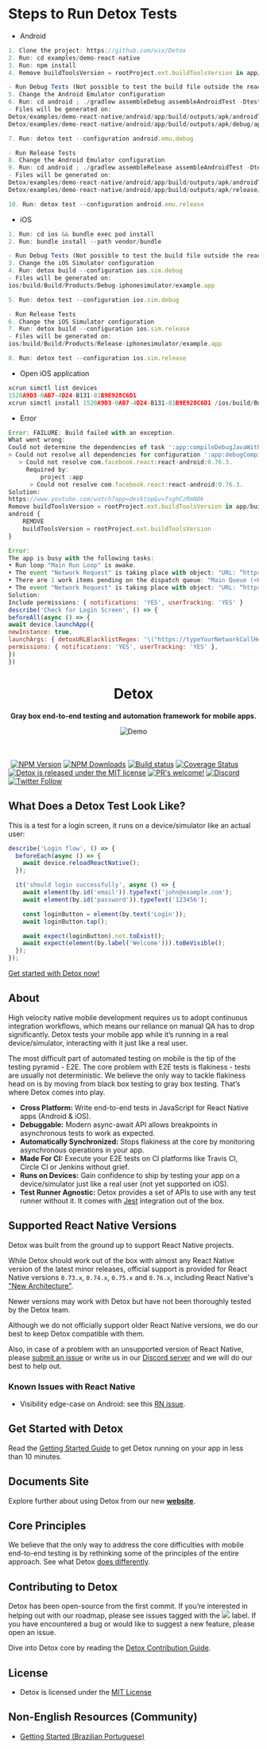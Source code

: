 <!-- markdownlint-configure-file { "first-line-heading": 0 } -->

# Steps to Run Detox Tests

- Android
```js
1. Clone the project: https://github.com/wix/Detox
2. Run: cd examples/demo-react-native
3. Run: npm install
4. Remove buildToolsVersion = rootProject.ext.buildToolsVersion in app/build.gradle

- Run Debug Tests (Not possible to test the build file outside the react-native repo)
5. Change the Android Emulator configuration
6. Run: cd android ; ./gradlew assembleDebug assembleAndroidTest -DtestBuildType=debug ; cd -
- Files will be generated on:
Detox/examples/demo-react-native/android/app/build/outputs/apk/androidTest/debug/app-debug-androidTest.apk
Detox/examples/demo-react-native/android/app/build/outputs/apk/debug/app-debug.apk

7. Run: detox test --configuration android.emu.debug

- Run Release Tests
8. Change the Android Emulator configuration
9. Run: cd android ; ./gradlew assembleRelease assembleAndroidTest -DtestBuildType=release ; cd -
- Files will be generated on:
Detox/examples/demo-react-native/android/app/build/outputs/apk/androidTest/release/app-release-androidTest.apk
Detox/examples/demo-react-native/android/app/build/outputs/apk/release/app-release.apk

10. Run: detox test --configuration android.emu.release
```
- iOS
```js
1. Run: cd ios && bundle exec pod install
2. Run: bundle install --path vendor/bundle

- Run Debug Tests (Not possible to test the build file outside the react-native repo)
3. Change the iOS Simulator configuration
4. Run: detox build --configuration ios.sim.debug
- Files will be generated on:
ios/build/Build/Products/Debug-iphonesimulator/example.app

5. Run: detox test --configuration ios.sim.debug

- Run Release Tests
6. Change the iOS Simulator configuration
7. Run: detox build --configuration ios.sim.release
- Files will be generated on:
ios/build/Build/Products/Release-iphonesimulator/example.app

8. Run: detox test --configuration ios.sim.release
```
- Open iOS application
```js
xcrun simctl list devices
1520A9D3-0AB7-4D24-B131-81B9E928C6D1
xcrun simctl install 1520A9D3-0AB7-4D24-B131-81B9E928C6D1 /ios/build/Build/Products/Release-iphonesimulator/example.app
```

- Error
```js
Error: FAILURE: Build failed with an exception.
What went wrong:
Could not determine the dependencies of task ':app:compileDebugJavaWithJavac'.
> Could not resolve all dependencies for configuration ':app:debugCompileClasspath'.
   > Could not resolve com.facebook.react:react-android:0.76.3.
     Required by:
         project :app
      > Could not resolve com.facebook.react:react-android:0.76.3.
Solution:
https://www.youtube.com/watch?app=desktop&v=fsghCzRmN0k
Remove buildToolsVersion = rootProject.ext.buildToolsVersion in app/build.gradle
android {
    REMOVE
    buildToolsVersion = rootProject.ext.buildToolsVersion
}

Error:
The app is busy with the following tasks:
• Run loop "Main Run Loop" is awake.
• The event "Network Request" is taking place with object: "URL: “https://api-dev.gigflex.com:8088/socket/347/oxxy2uxi/xhr_streaming?t=1679374217817”".
• There are 1 work items pending on the dispatch queue: "Main Queue (<OS_dispatch_queue_main: com.apple.main-thread>)".
• The event "Network Request" is taking place with object: "URL: “https://api-dev.gigflex.com:8088/socket/501/o2tr5ber/xhr_streaming?t=1679374218301”".
Solution:
Include permissions: { notifications: 'YES', userTracking: 'YES' }
describe('Check for Login Screen', () => {
beforeAll(async () => {
await device.launchApp({
newInstance: true,
launchArgs: { detoxURLBlacklistRegex: '\("https://typeYourNetworkCallHere.com/*")' },
permissions: { notifications: 'YES', userTracking: 'YES' },
})
})
```
<h1 align="center">
  Detox
</h1>
<p align="center">
<b>Gray box end-to-end testing and automation framework for mobile apps.</b>
</p>
<p align="center">
<img alt="Demo" src="docs/img/Detox.gif"/>
</p>
<h1></h1>

<img src="https://user-images.githubusercontent.com/1962469/89655670-1c235c80-d8d3-11ea-9320-0f865767ef5d.png" alt="" height=24 width=1> [![NPM Version](https://img.shields.io/npm/v/detox.svg?style=flat)](https://www.npmjs.com/package/detox) [![NPM Downloads](https://img.shields.io/npm/dm/detox.svg?style=flat)](https://www.npmjs.com/package/detox) [![Build status](https://badge.buildkite.com/39afde30a964a6763de9753762bc80264ba141e1c1f41fc878.svg)](https://buildkite.com/wix-mobile-oss/detox) [![Coverage Status](https://coveralls.io/repos/github/wix/Detox/badge.svg?branch=master)](https://coveralls.io/github/wix/Detox?branch=master) [![Detox is released under the MIT license](https://img.shields.io/badge/license-MIT-blue.svg)](LICENSE) [![PR's welcome!](https://img.shields.io/badge/PRs-welcome-brightgreen.svg)](https://wix.github.io/Detox/docs/contributing) [![Discord](https://img.shields.io/discord/957617863550697482?color=%235865F2\&label=discord)](https://discord.gg/CkD5QKheF5) [![Twitter Follow](https://img.shields.io/twitter/follow/detoxe2e?label=Follow\&style=social)](https://twitter.com/detoxe2e)

## What Does a Detox Test Look Like?

This is a test for a login screen, it runs on a device/simulator like an actual user:

```js
describe('Login flow', () => {
  beforeEach(async () => {
    await device.reloadReactNative();
  });

  it('should login successfully', async () => {
    await element(by.id('email')).typeText('john@example.com');
    await element(by.id('password')).typeText('123456');

    const loginButton = element(by.text('Login'));
    await loginButton.tap();

    await expect(loginButton).not.toExist();
    await expect(element(by.label('Welcome'))).toBeVisible();
  });
});
```

[Get started with Detox now!](https://wix.github.io/Detox/docs/introduction/getting-started)

## About

High velocity native mobile development requires us to adopt continuous integration workflows, which means our reliance on manual QA has to drop significantly. Detox tests your mobile app while it’s running in a real device/simulator, interacting with it just like a real user.

The most difficult part of automated testing on mobile is the tip of the testing pyramid - E2E. The core problem with E2E tests is flakiness - tests are usually not deterministic. We believe the only way to tackle flakiness head on is by moving from black box testing to gray box testing. That’s where Detox comes into play.

- **Cross Platform:** Write end-to-end tests in JavaScript for React Native apps (Android & iOS).
- **Debuggable:** Modern async-await API allows breakpoints in asynchronous tests to work as expected.
- **Automatically Synchronized:** Stops flakiness at the core by monitoring asynchronous operations in your app.
- **Made For CI:** Execute your E2E tests on CI platforms like Travis CI, Circle CI or Jenkins without grief.
- **Runs on Devices:** Gain confidence to ship by testing your app on a device/simulator just like a real user (not yet supported on iOS).
- **Test Runner Agnostic:** Detox provides a set of APIs to use with any test runner without it. It comes with [Jest](https://jestjs.io) integration out of the box.

## Supported React Native Versions

Detox was built from the ground up to support React Native projects.

While Detox should work out of the box with almost any React Native version of the latest minor releases, official support is provided for React Native versions `0.73.x`, `0.74.x`, `0.75.x` and `0.76.x`, including React Native's ["New Architecture"](https://reactnative.dev/docs/the-new-architecture/landing-page).

Newer versions may work with Detox but have not been thoroughly tested by the Detox team.

Although we do not officially support older React Native versions, we do our best to keep Detox compatible with them.

Also, in case of a problem with an unsupported version of React Native, please [submit an issue](https://github.com/wix/Detox/issues/new/choose) or write us in our [Discord server](https://discord.gg/CkD5QKheF5) and we will do our best to help out.

### Known Issues with React Native

- Visibility edge-case on Android: see this [RN issue](https://github.com/facebook/react-native/issues/23870).

## Get Started with Detox

Read the [Getting Started Guide](https://wix.github.io/Detox/docs/introduction/getting-started) to get Detox running on your app in less than 10 minutes.

## Documents Site

Explore further about using Detox from our new **[website](https://wix.github.io/Detox/)**.

## Core Principles

We believe that the only way to address the core difficulties with mobile end-to-end testing is by rethinking some of the principles of the entire approach. See what Detox [does differently](https://wix.github.io/Detox/docs/articles/design-principles).

## Contributing to Detox

Detox has been open-source from the first commit. If you’re interested in helping out with our roadmap, please see issues tagged with the [<img src="docs/img/github-label-contributors.png">](https://github.com/wix/Detox/labels/user%3A%20looking%20for%20contributors) label. If you have encountered a bug or would like to suggest a new feature, please open an issue.

Dive into Detox core by reading the [Detox Contribution Guide](https://wix.github.io/Detox/docs/contributing).

## License

- Detox is licensed under the [MIT License](LICENSE)

## Non-English Resources (Community)

- [Getting Started (Brazilian Portuguese)](https://medium.com/quia-digital/iniciando-com-detox-framework-1-4-ce31ad7ae812)
